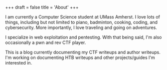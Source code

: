 +++
draft = false
title = 'About'
+++

I am currently a Computer Science student at UMass Amherst. I love lots of things, including but not limited to piano, badminton, cooking, coding, and cybersecurity. More importantly, I love traveling and going on adventures. 

I specialize in web exploitation and pentesting. With that being said, I'm also occasionally a pwn and rev CTF player.

This is a blog currently documenting my CTF writeups and author writeups. I'm working on documenting HTB writeups and other projects/guides I'm interested in.